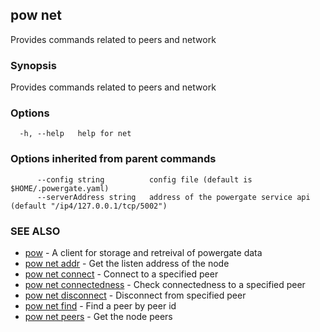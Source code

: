 ## pow net

Provides commands related to peers and network

### Synopsis

Provides commands related to peers and network

### Options

```
  -h, --help   help for net
```

### Options inherited from parent commands

```
      --config string          config file (default is $HOME/.powergate.yaml)
      --serverAddress string   address of the powergate service api (default "/ip4/127.0.0.1/tcp/5002")
```

### SEE ALSO

* [pow](pow.md)	 - A client for storage and retreival of powergate data
* [pow net addr](pow_net_addr.md)	 - Get the listen address of the node
* [pow net connect](pow_net_connect.md)	 - Connect to a specified peer
* [pow net connectedness](pow_net_connectedness.md)	 - Check connectedness to a specified peer
* [pow net disconnect](pow_net_disconnect.md)	 - Disconnect from specified peer
* [pow net find](pow_net_find.md)	 - Find a peer by peer id
* [pow net peers](pow_net_peers.md)	 - Get the node peers

